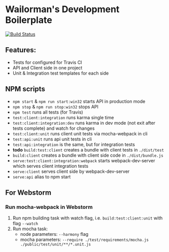 # Wailorman's Development Boilerplate
[![Build Status](https://travis-ci.org/wailorman/dev-boilerplate.svg?branch=master)](https://travis-ci.org/wailorman/dev-boilerplate)

## Features:
* Tests for configured for Travis CI
* API and Client side in one project
* Unit & Integration test templates for each side

## NPM scripts
* `npm start` & `npm run start:win32` starts API in production mode
* `npm stop` & `npm run stop:win32` stops API
* `npm test` runs all tests (for Travis)
* `test:client:integration` runs karma single time
* `test:client:integration:dev` runs karma in dev mode (not exit after tests complete) and watch for changes
* `test:client:unit` runs client unit tests via mocha-webpack in cli
* `test:api:unit` runs api unit tests in cli
* `test:api:integration` is the same, but for integration tests
* **todo** `build:test:client` creates a bundle with client tests in `./dist/test`
* `build:client` creates a bundle with client side code in `./dist/bundle.js`
* `serve:test:client:integration:webpack` starts webpack-dev-server which serves client integration tests
* `serve:client` serves client side by webpack-dev-server
* `serve:api` alias to npm start

## For Webstorm
### Run mocha-webpack in Webstorm
1. Run npm building task with watch flag, i.e. `build:test:client:unit` with flag `--watch`
2. Run mocha task:
    - node parameters: `--harmony` flag
    - mocha parameters: `--require ./test/requirements/mocha.js ./public/test/unit/**/*.unit.js`